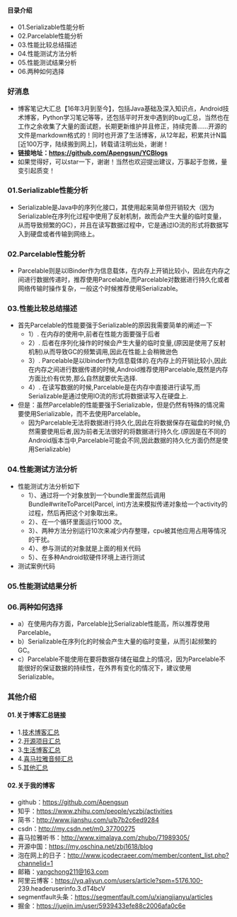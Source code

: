 #### 目录介绍
- 01.Serializable性能分析
- 02.Parcelable性能分析
- 03.性能比较总结描述
- 04.性能测试方法分析
- 05.性能测试结果分析
- 06.两种如何选择


### 好消息
- 博客笔记大汇总【16年3月到至今】，包括Java基础及深入知识点，Android技术博客，Python学习笔记等等，还包括平时开发中遇到的bug汇总，当然也在工作之余收集了大量的面试题，长期更新维护并且修正，持续完善……开源的文件是markdown格式的！同时也开源了生活博客，从12年起，积累共计N篇[近100万字，陆续搬到网上]，转载请注明出处，谢谢！
- **链接地址：https://github.com/Apengsun/YCBlogs**
- 如果觉得好，可以star一下，谢谢！当然也欢迎提出建议，万事起于忽微，量变引起质变！



### 01.Serializable性能分析
* Serializable是Java中的序列化接口，其使用起来简单但开销较大（因为Serializable在序列化过程中使用了反射机制，故而会产生大量的临时变量，从而导致频繁的GC），并且在读写数据过程中，它是通过IO流的形式将数据写入到硬盘或者传输到网络上。



### 02.Parcelable性能分析
* Parcelable则是以IBinder作为信息载体，在内存上开销比较小，因此在内存之间进行数据传递时，推荐使用Parcelable,而Parcelable对数据进行持久化或者网络传输时操作复杂，一般这个时候推荐使用Serializable。



### 03.性能比较总结描述
* 首先Parcelable的性能要强于Serializable的原因我需要简单的阐述一下
	* 1）. 在内存的使用中,前者在性能方面要强于后者
	* 2）. 后者在序列化操作的时候会产生大量的临时变量,(原因是使用了反射机制)从而导致GC的频繁调用,因此在性能上会稍微逊色
	* 3）. Parcelable是以Ibinder作为信息载体的.在内存上的开销比较小,因此在内存之间进行数据传递的时候,Android推荐使用Parcelable,既然是内存方面比价有优势,那么自然就要优先选择.
	* 4）. 在读写数据的时候,Parcelable是在内存中直接进行读写,而Serializable是通过使用IO流的形式将数据读写入在硬盘上.
* 但是：虽然Parcelable的性能要强于Serializable，但是仍然有特殊的情况需要使用Serializable，而不去使用Parcelable。
    - 因为Parcelable无法将数据进行持久化,因此在将数据保存在磁盘的时候,仍然需要使用后者,因为前者无法很好的将数据进行持久化.(原因是在不同的Android版本当中,Parcelable可能会不同,因此数据的持久化方面仍然是使用Serializable)



### 04.性能测试方法分析
- 性能测试方法分析如下
	* 1）、通过将一个对象放到一个bundle里面然后调用Bundle#writeToParcel(Parcel, int)方法来模拟传递对象给一个activity的过程，然后再把这个对象取出来。
	* 2）、在一个循环里面运行1000 次。
	* 3）、两种方法分别运行10次来减少内存整理，cpu被其他应用占用等情况的干扰。
	* 4）、参与测试的对象就是上面的相关代码
	* 5）、在多种Android软硬件环境上进行测试
- 测试案例代码



### 05.性能测试结果分析



### 06.两种如何选择
* a）在使用内存方面，Parcelable比Serializable性能高，所以推荐使用Parcelable。
* b）Serializable在序列化的时候会产生大量的临时变量，从而引起频繁的GC。
* c）Parcelable不能使用在要将数据存储在磁盘上的情况，因为Parcelable不能很好的保证数据的持续性，在外界有变化的情况下，建议使用Serializable。







### 其他介绍
#### 01.关于博客汇总链接
- 1.[技术博客汇总](https://www.jianshu.com/p/614cb839182c)
- 2.[开源项目汇总](https://blog.csdn.net/m0_37700275/article/details/80863574)
- 3.[生活博客汇总](https://blog.csdn.net/m0_37700275/article/details/79832978)
- 4.[喜马拉雅音频汇总](https://www.jianshu.com/p/f665de16d1eb)
- 5.[其他汇总](https://www.jianshu.com/p/53017c3fc75d)



#### 02.关于我的博客
- github：https://github.com/Apengsun
- 知乎：https://www.zhihu.com/people/yczbj/activities
- 简书：http://www.jianshu.com/u/b7b2c6ed9284
- csdn：http://my.csdn.net/m0_37700275
- 喜马拉雅听书：http://www.ximalaya.com/zhubo/71989305/
- 开源中国：https://my.oschina.net/zbj1618/blog
- 泡在网上的日子：http://www.jcodecraeer.com/member/content_list.php?channelid=1
- 邮箱：yangchong211@163.com
- 阿里云博客：https://yq.aliyun.com/users/article?spm=5176.100- 239.headeruserinfo.3.dT4bcV
- segmentfault头条：https://segmentfault.com/u/xiangjianyu/articles
- 掘金：https://juejin.im/user/5939433efe88c2006afa0c6e








